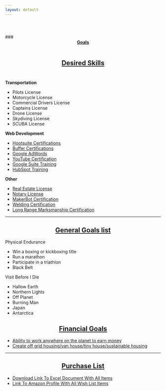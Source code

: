 ```yaml
---
layout: default
---
```

<header></header>
<div id="top">
</div>
<div id="desiredskillss">
</div>
### <u><b><center>Goals</u></b></center><br>

## <u><b><center>Desired Skills</u></b></center><br>
<b>Transportation</b>
- Pilots License
- Motorcycle License
- Commercial Drivers License
- Captains License
- Drone License
- Skydiving License
- SCUBA License

<b>Web Development</b>
- [Hootsuite Certifications](https://www.hootsuite.com/)
- [Buffer Certifications](https://www.buffer.com/)
- [Google AdWords](https://support.google.com/google-ads/answer/9029201?hl=en)
- [YouTube Certification](https://support.google.com/youtube/answer/6145895?hl=en&ref_topic=6145903)
- [Google Suite Training](https://gsuite.google.com/products/gsuite-training/)
- [HubSpot Training](https://gsuite.google.com/products/gsuite-training/)<br>

<b>Other</b>
- [Real Estate License](/)
- [Notary License](/)
- [MakerBot Certification](https://store.makerbot.com/training/makerbot-university-online/)
- [Welding Certification](/)
- [Long Range Marksmanship Certification](/)<br>

* * *
## <u><b><center>General Goals list</u></b></center>
Physical Endurance
- Win a boxing or kickboxing title
- Run a marathon
- Participate in a triathlon
- Black Belt<br>

Visit Before I Die
- Hallow Earth
- Northern Lights
- Off Planet
- Burning Man
- Japan
- Antarctica

## <u><b><center>Financial Goals</u></b></center>
- [Ability to work anywhere on the planet to earn money](/)
- [Create off grid housing/van house/tiny house/sustainable housing](/)

* * *
## <u><b><center>Purchase List</u></b></center>
- [Download Link To Excel Document With All Items](/)
- [Link To Amazon Profile With All Wish List Items](/)<br>
